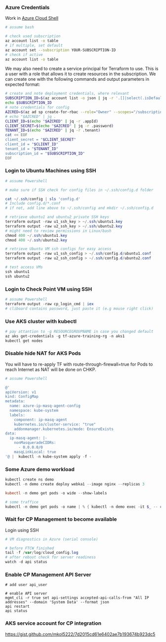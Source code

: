 
### Azure Credentials

Work in [Azure Cloud Shell](https://shell.azure.com/)

```bash
# assume bash

# check used subscription
az account list -o table
# if multiple, set default
az account set --subscription YOUR-SUBSCRIPTION-ID
# check if active
az account list -o table
```

We may also need to create a service principal for Terraform to use. This is a user with a role that allows it to create resources in the subscription. We can create one with the following commands and output parameters in expected format:
```bash
# create and note deployment credentials, where relevant
SUBSCRIPTION_ID=$(az account list -o json | jq -r '.[]|select(.isDefault)|.id')
echo $SUBSCRIPTION_ID
# note credentials for config
AZCRED=$(az ad sp create-for-rbac --role="Owner" --scopes="/subscriptions/$SUBSCRIPTION_ID" -n tf-user -o json)
# echo "$AZCRED" | jq .
CLIENT_ID=$(echo "$AZCRED" | jq -r .appId)
CLIENT_SECRET=$(echo "$AZCRED" | jq -r .password)
TENANT_ID=$(echo "$AZCRED" | jq -r .tenant)
cat << EOF
client_secret = "$CLIENT_SECRET"
client_id = "$CLIENT_ID"
tenant_id = "$TENANT_ID"
subscription_id = "$SUBSCRIPTION_ID"
EOF
```


### Login to Ubuntu Machines using SSH

```powershell
# assume Powershell

# make sure if SSH check for config files in ~/.ssh/config.d folder

cat ~/.ssh/config | sls 'config.d'
# Include config.d/*.conf
# if not, add line above to ~/.ssh/config and mkdir ~/.ssh/config.d

# retrieve ubuntu1 and ubuntu2 private SSH keys
terraform output -raw u1_ssh_key > ~/.ssh/ubuntu1.key
terraform output -raw u2_ssh_key > ~/.ssh/ubuntu2.key
# might need to review permissions in Linux/bash
chmod 400 ~/.ssh/ubuntu1.key
chmod 400 ~/.ssh/ubuntu2.key

# retrieve Ubuntu VM ssh configs for easy access
terraform output -raw u1_ssh_config > ~/.ssh/config.d/ubuntu1.conf
terraform output -raw u2_ssh_config > ~/.ssh/config.d/ubuntu2.conf

# test access VMs
ssh ubuntu1
ssh ubuntu2
```

### Login to Check Point VM using SSH

```powershell
# assume Powershell
terraform output -raw cp_login_cmd | iex
# cliboard contains password, just paste it (e.g mouse right click)

```

### Use AKS cluster with kubectl

```powershell
# pay attantion to -g RESOURCEGROUPNAME in case you changed default
az aks get-credentials -g tf-azure-training-rg -n aks1
kubectl get nodes
```

### Disable hide NAT for AKS Pods
You will have to re-apply TF with route-through-firewall=true for Pods to reach Internet as NAT will be done on CHKP.

```powershell
# assume Powershell

@'
apiVersion: v1
kind: ConfigMap
metadata:
  name: azure-ip-masq-agent-config
  namespace: kube-system
  labels:
    component: ip-masq-agent
    kubernetes.io/cluster-service: "true"
    addonmanager.kubernetes.io/mode: EnsureExists
data:
  ip-masq-agent: |-
    nonMasqueradeCIDRs:
      - 0.0.0.0/0
    masqLinkLocal: true
'@ |  kubectl -n kube-system apply -f -

```

### Some Azure demo workload
```powershell
kubectl create ns demo
kubectl -n demo create deploy webka1 --image nginx --replicas 3

kubectl -n demo get pods -o wide --show-labels

# some traffice
kubectl -n demo get pods -o name | % { kubectl -n demo exec -it $_ -- curl ip.iol.cz/ip/ -s -m 2 }
```

### Wait for CP Management to become available
Login using SSH
```powershell
# VM diagnostics in Azure (serial console)

# before FTCW finished
tail -f /var/log/cloud_config.log
# after reboot check for server readiness
watch -d api status
```

### Enable CP Management API Server
```
# add user api_user

# enable API server
mgmt_cli -r true set api-settings accepted-api-calls-from "All IP addresses" --domain 'System Data' --format json
api restart
api status
```

### AKS service account for CP integration
https://gist.github.com/mkol5222/7d2015cd61e6402ae7b193674b923dc5

